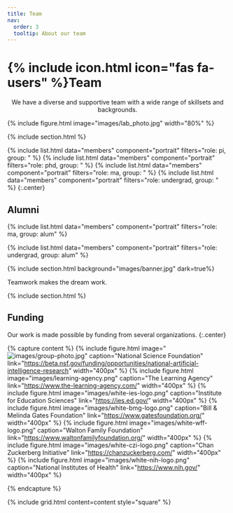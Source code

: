 ```yaml
---
title: Team
nav:
  order: 3
  tooltip: About our team
---
```




# {% include icon.html icon="fas fa-users" %}Team


<center>We have a diverse and supportive team with a wide range of skillsets and backgrounds. </center>

{%
  include figure.html
  image="images/lab_photo.jpg"
  width="80%"
%}




{% include section.html %}

{%
  include list.html
  data="members"
  component="portrait"
  filters="role: pi, group: "
%}
{%
  include list.html
  data="members"
  component="portrait"
  filters="role: phd, group: "
%}
{%
  include list.html
  data="members"
  component="portrait"
  filters="role: ma, group: "
%}
{%
  include list.html
  data="members"
  component="portrait"
  filters="role: undergrad, group: "
%}
{:.center}

## Alumni


{% include list.html data="members" component="portrait" filters="role: ma, group: alum" %}

{% include list.html data="members" component="portrait" filters="role: undergrad, group: alum" %}



{% include section.html background="images/banner.jpg" dark=true%}

Teamwork makes the dream work.

{% include section.html %}

## Funding

Our work is made possible by funding from several organizations.
{:.center}


{% capture content %}
  {% 
    include figure.html
    image="![images/group-photo.jpg](https://www.nsf.gov/images/logos/NSF_4-Color_bitmap_Logo.png)"
    caption="National Science Foundation"
    link="https://beta.nsf.gov/funding/opportunities/national-artificial-intelligence-research"
    width="400px" 
  %}
  {% 
    include figure.html
    image="images/learning-agency.png"
    caption="The Learning Agency"
    link="https://www.the-learning-agency.com/"
    width="400px" 
  %}
  {% 
    include figure.html
    image="images/white-ies-logo.png"
    caption="Institute for Education Sciences"
    link="https://ies.ed.gov/"
    width="400px" 
  %}
  {% 
    include figure.html
    image="images/white-bmg-logo.png"
    caption="Bill & Melinda Gates Foundation"
    link="https://www.gatesfoundation.org/"
    width="400px" 
  %}
  {% 
    include figure.html
    image="images/white-wff-logo.png"
    caption="Walton Family Foundation"
    link="https://www.waltonfamilyfoundation.org/"
    width="400px"
  %}
  {% 
    include figure.html
    image="images/white-czi-logo.png"
    caption="Chan Zuckerberg Initiative"
    link="https://chanzuckerberg.com/"
    width="400px"
  %}
  {% 
    include figure.html
    image="images/white-nih-logo.png"
    caption="National Institutes of Health"
    link="https://www.nih.gov/"
    width="400px"
  %}

{% endcapture %}

{%
  include grid.html
  content=content
  style="square"
%}
